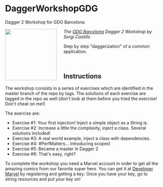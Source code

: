 # DaggerWorkshopGDG
Dagger 2 Workshop for GDG Barcelona

<img src="https://pbs.twimg.com/profile_images/2878181313/5b485c33219fa84677556ab77971e824.png" align="left" width="168px" height="168px"/>
<img align="left" width="0" height="168px" hspace="10"/>

*The <a href="https://plus.google.com/103861605362659114750">GDG Barcelona</a> Dagger 2 Workshop by Sergi Castillo*

Step by step "daggerization" of a common application.

<br/>

Instructions
------------

The workshop consists in a series of exercises which are identified in the master branch of the repo by tags.
The solutions of each exercise are tagged in the repo as well (don't look at them before you tried the exercise! Don't cheat on me!)

The exercise are:
- Exercise #1: Your first injection! Inject a simple object as a String is.
- Exercise #2: Increase a little the complexity, inject a class. Several solutions included!
- Exercise #3: A real world example, inject a class with dependencies.
- Exercise #4: #PerfMatters... Introducing scopes!
- Exercise #5: Became a master in Dagger 2
- Exercise #6: That's easy, right?

To complete the workshop you need a Marvel account in order to get all the amazing comics from our favorite super hero.
You can get it at <a href="http://developer.marvel.com/">Developer Marvel</a> by registering and getting a key. Once you have your key, go to string resources and put your key on!